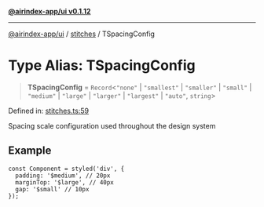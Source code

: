 [**@airindex-app/ui v0.1.12**](../../README.md)

***

[@airindex-app/ui](../../README.md) / [stitches](../README.md) / TSpacingConfig

# Type Alias: TSpacingConfig

> **TSpacingConfig** = `Record`\<`"none"` \| `"smallest"` \| `"smaller"` \| `"small"` \| `"medium"` \| `"large"` \| `"larger"` \| `"largest"` \| `"auto"`, `string`\>

Defined in: [stitches.ts:59](https://github.com/airindex-app/ui/blob/44c2ff1163e9f47e185bc913a5043dd88c81b2b7/src/types/stitches.ts#L59)

Spacing scale configuration used throughout the design system

## Example

```tsx
const Component = styled('div', {
  padding: '$medium', // 20px
  marginTop: '$large', // 40px
  gap: '$small' // 10px
});
```
